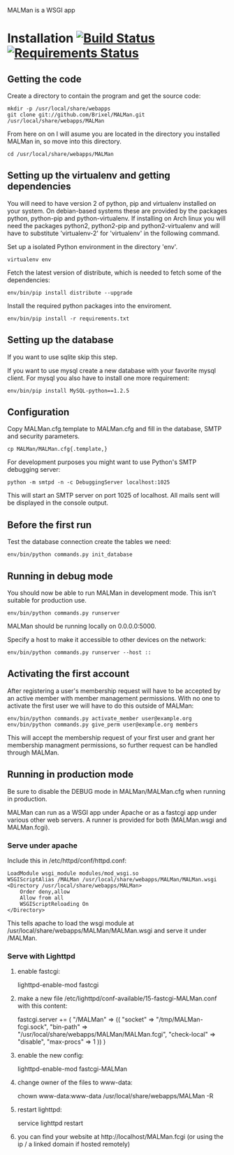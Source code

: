 MALMan is a WSGI app

Installation [![Build Status](https://travis-ci.org/Brixel/MALMan.svg?branch=Brixel_Functionality)](https://travis-ci.org/Brixel/MALMan) [![Requirements Status](https://requires.io/github/Brixel/MALMan/requirements.svg?branch=Brixel_Functionality)](https://requires.io/github/Brixel/MALMan/requirements/?branch=Brixel_Functionality)
============

Getting the code
----------------
Create a directory to contain the program and get the source code:

    mkdir -p /usr/local/share/webapps
    git clone git://github.com/Brixel/MALMan.git /usr/local/share/webapps/MALMan

From here on on I will asume you are located in the directory you installed MALMan in,
so move into this directory.

    cd /usr/local/share/webapps/MALMan

Setting up the virtualenv and getting dependencies
--------------------------------------------------
You will need to have version 2 of python, pip and virtualenv installed on your system.
On debian-based systems these are provided by the packages python, python-pip and python-virtualenv.
If installing on Arch linux you will need the packages python2, python2-pip and python2-virtualenv
and will have to substitute 'virtualenv-2' for 'virtualenv' in the following command.

Set up a isolated Python environment in the directory 'env'.

    virtualenv env

Fetch the latest version of distribute, which is needed to fetch some of the dependencies:

    env/bin/pip install distribute --upgrade


Install the required python packages into the enviroment.

    env/bin/pip install -r requirements.txt

Setting up the database
-----------------------
If you want to use sqlite skip this step.

If you want to use mysql create a new database with your favorite mysql client.
For mysql you also have to install one more requirement:

    env/bin/pip install MySQL-python==1.2.5

Configuration
-------------
Copy MALMan.cfg.template to MALMan.cfg and fill in the database, SMTP and security parameters.

    cp MALMan/MALMan.cfg{.template,}

For development purposes you might want to use Python's SMTP debugging server:

    python -m smtpd -n -c DebuggingServer localhost:1025

This will start an SMTP server on port 1025 of localhost.
All mails sent will be displayed in the console output.

Before the first run
--------------------
Test the database connection create the tables we need:

    env/bin/python commands.py init_database

Running in debug mode
---------------------
You should now be able to run MALMan in development mode. This isn't suitable for production use.

    env/bin/python commands.py runserver

MALMan should be running locally on 0.0.0.0:5000.

Specify a host to make it accessible to other devices on the network:

    env/bin/python commands.py runserver --host ::

Activating the first account
----------------------------
After registering a user's membership request will have to be accepted by an
active member with member management permissions. With no one to activate the
first user we will have to do this outside of MALMan:

    env/bin/python commands.py activate_member user@example.org
    env/bin/python commands.py give_perm user@example.org members

This will accept the membership request of your first user and grant her
membership managment permissions, so further request can be handled through
MALMan.

Running in production mode
--------------------------
Be sure to disable the DEBUG mode in MALMan/MALMan.cfg when running in production.

MALMan can run as a WSGI app under Apache or as a fastcgi app under various other web servers.
A runner is provided for both (MALMan.wsgi and MALMan.fcgi).

### Serve under apache

Include this in /etc/httpd/conf/httpd.conf:

    LoadModule wsgi_module modules/mod_wsgi.so
    WSGIScriptAlias /MALMan /usr/local/share/webapps/MALMan/MALMan.wsgi
    <Directory /usr/local/share/webapps/MALMan>
        Order deny,allow
        Allow from all
        WSGIScriptReloading On
    </Directory>

This tells apache to load the wsgi module at /usr/local/share/webapps/MALMan/MALMan.wsgi
and serve it under /MALMan.

### Serve with Lighttpd

1. enable fastcgi:

    lighttpd-enable-mod fastcgi

2. make a new file /etc/lighttpd/conf-available/15-fastcgi-MALMan.conf with this content:

    fastcgi.server += (
        "/MALMan" =>
        ((
            "socket" => "/tmp/MALMan-fcgi.sock",
               "bin-path" => "/usr/local/share/webapps/MALMan/MALMan.fcgi",
            "check-local" => "disable",
            "max-procs" => 1
        ))
    )

3. enable the new config:

    lighttpd-enable-mod fastcgi-MALMan

4. change owner of the files to www-data:

    chown www-data:www-data /usr/local/share/webapps/MALMan -R

4. restart lighttpd:

    service lighttpd restart

5. you can find your website at http://localhost/MALMan.fcgi
(or using the ip / a linked domain if hosted remotely)
